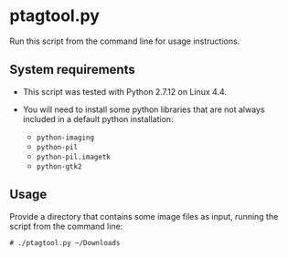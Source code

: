 # ptagtool.py

Run this script from the command line for usage instructions.

## System requirements

* This script was tested with Python 2.7.12 on Linux 4.4.

* You will need to install some python libraries that are not always
included in a default python installation:
  * `python-imaging`
  * `python-pil`
  * `python-pil.imagetk`
  * `python-gtk2`

## Usage

Provide a directory that contains some image files as input, running
the script from the command line:

    # ./ptagtool.py ~/Downloads
